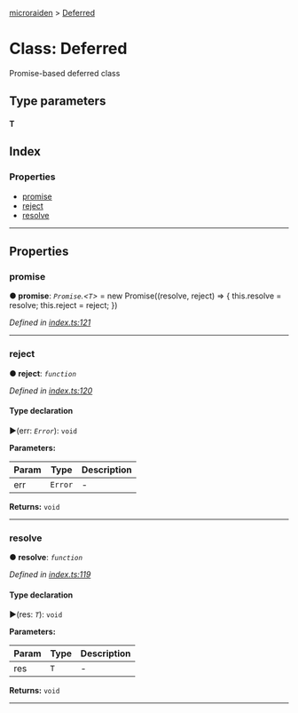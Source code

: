 [microraiden](../README.md) > [Deferred](../classes/deferred.md)



# Class: Deferred


Promise-based deferred class

## Type parameters
#### T 
## Index

### Properties

* [promise](deferred.md#promise)
* [reject](deferred.md#reject)
* [resolve](deferred.md#resolve)



---
## Properties
<a id="promise"></a>

###  promise

**●  promise**:  *`Promise`.<`T`>*  =  new Promise<T>((resolve, reject) => {
    this.resolve = resolve;
    this.reject = reject;
  })

*Defined in [index.ts:121](https://github.com/andrevmatos/microraiden/blob/0546d77/microraiden/microraiden/webui/microraiden/src/index.ts#L121)*





___

<a id="reject"></a>

###  reject

**●  reject**:  *`function`* 

*Defined in [index.ts:120](https://github.com/andrevmatos/microraiden/blob/0546d77/microraiden/microraiden/webui/microraiden/src/index.ts#L120)*


#### Type declaration
►(err: *`Error`*): `void`



**Parameters:**

| Param | Type | Description |
| ------ | ------ | ------ |
| err | `Error`   |  - |





**Returns:** `void`






___

<a id="resolve"></a>

###  resolve

**●  resolve**:  *`function`* 

*Defined in [index.ts:119](https://github.com/andrevmatos/microraiden/blob/0546d77/microraiden/microraiden/webui/microraiden/src/index.ts#L119)*


#### Type declaration
►(res: *`T`*): `void`



**Parameters:**

| Param | Type | Description |
| ------ | ------ | ------ |
| res | `T`   |  - |





**Returns:** `void`






___



